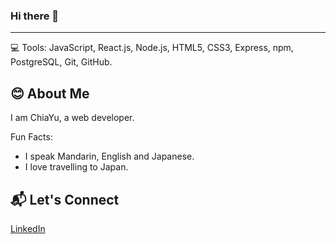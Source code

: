 

<!--
**cyulin17/cyulin17** is a ✨ _special_ ✨ repository because its `README.md` (this file) appears on your GitHub profile.

Here are some ideas to get you started:

- 🔭 I’m currently working on ...
- 🌱 I’m currently learning ...
- 👯 I’m looking to collaborate on ...
- 🤔 I’m looking for help with ...
- 💬 Ask me about ...
- 📫 How to reach me: ...
- 😄 Pronouns: ...
- ⚡ Fun fact: ...
-->
### Hi there 👋
---

💻 Tools: JavaScript, React.js, Node.js, HTML5, CSS3, Express, npm, PostgreSQL, Git, GitHub.

😊 About Me
-
I am ChiaYu, a web developer. 

Fun Facts:
- I speak Mandarin, English and Japanese.
- I love travelling to Japan.

📬 Let's Connect
-
[LinkedIn](https://www.linkedin.com/in/chiayu-lin17/)
